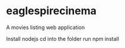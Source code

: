 # eaglespirecinema
A movies listing web application

Install nodejs 
cd into the folder
run npm install
